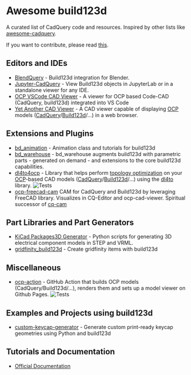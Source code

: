 # Awesome build123d

A curated list of CadQuery code and resources. Inspired by other lists like [awesome-cadquery](https://github.com/CadQuery/awesome-cadquery).

If you want to contribute, please read [this](CONTRIBUTING.md).

## Editors and IDEs

* [BlendQuery](https://github.com/uki-dev/blendquery) - Build123d integration for Blender.
* [Jupyter-CadQuery](https://github.com/bernhard-42/jupyter-cadquery) - View Build123d objects in JupyterLab or in a standalone viewer for any IDE.
* [OCP VSCode CAD Viewer](https://github.com/bernhard-42/vscode-ocp-cad-viewer) - A viewer for OCP based Code-CAD (CadQuery, build123d) integrated into VS Code
* [Yet Another CAD Viewer](https://github.com/yeicor-3d/yet-another-cad-viewer) - A CAD viewer capable of displaying [OCP](https://github.com/CadQuery/OCP) models ([CadQuery](https://github.com/CadQuery/cadquery)/[Build123d](https://github.com/gumyr/build123d)/...) in a web browser.

## Extensions and Plugins

* [bd_animation](https://github.com/bernhard-42/bd_animation) - Animation class and tutorials for build123d 
* [bd_warehouse](https://github.com/gumyr/bd_warehouse) - bd_warehouse augments build123d with parametric parts - generated on demand - and extensions to the core build123d capabilities.
* [dl4to4ocp](https://github.com/yeicor-3d/dl4to4ocp) - Library that helps perform [topology optimization](https://en.wikipedia.org/wiki/Topology_optimization) on
your [OCP](https://github.com/CadQuery/OCP)-based CAD models ([CadQuery](https://github.com/CadQuery/cadquery)/[Build123d](https://github.com/gumyr/build123d)/...) using the [dl4to](https://github.com/dl4to/dl4to) library.
 ![Tests](https://github.com/yeicor-3d/dl4to4ocp/actions/workflows/test.yml/badge.svg?branch=master)
* [ocp-freecad-cam](https://github.com/voneiden/ocp-freecad-cam) CAM for CadQuery and Build123d by leveraging FreeCAD library. Visualizes in CQ-Editor and ocp-cad-viewer. Spiritual successor of [cq-cam](https://github.com/voneiden/cq-cam)

## Part Libraries and Part Generators

* [KiCad Packages3D Generator](https://gitlab.com/kicad/libraries/kicad-packages3D-generator) - Python scripts for generating 3D electrical component models in STEP and VRML.
* [gridfinity_build123d](https://github.com/Ruudjhuu/gridfinity_build123d) - Create gridfinity items with build123d

## Miscellaneous

* [ocp-action](https://github.com/Yeicor/ocp-action/) - GitHub Action that builds OCP models (CadQuery/Build123d/...), renders them and sets up a model viewer on Github Pages. ![Tests](https://github.com/Yeicor/ocp-action/actions/workflows/ci.yml/badge.svg?branch=main)

## Examples and Projects using build123d
* [custom-keycap-generator](https://github.com/nicola-sorace/custom-keycap-generator) - Generate custom print-ready keycap geometries using Python and build123d

## Tutorials and Documentation

* [Official Documentation](https://build123d.readthedocs.io/en/latest/)
